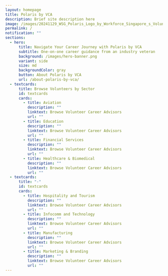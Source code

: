 ```yaml
---
layout: homepage
title: Polaris by VCA
description: Brief site description here
image: /images/20241129_WSG_Polaris_Logo_by_Workforce_Singapore_s_Volunteer_Career_Advisors_FA_path.jpg
permalink: /
notification: ""
sections:
  - hero:
      title: Navigate Your Career Journey with Polaris by VCA
      subtitle: One-on-one career guidance from an industry veteran
      background: /images/hero-banner.png
      variant: side
      size: md
      backgroundColor: gray
      button: About Polaris by VCA
      url: /about-polaris-by-vca/
  - textcards:
      title: Browse Volunteers by Sector
      id: textcards
      cards:
        - title: Aviation
          description: ""
          linktext: Browse Volunteer Career Advisors
          url: ""
        - title: Education
          description: ""
          linktext: Browse Volunteer Career Advisors
          url: ""
        - title: Financial Services
          description: ""
          linktext: Browse Volunteer Career Advisors
          url: ""
        - title: Healthcare & Biomedical
          description: ""
          linktext: Browse Volunteer Career Advisors
          url: ""
  - textcards:
      title: "-"
      id: textcards
      cards:
        - title: Hospitality and Tourism
          description: ""
          linktext: Browse Volunteer Career Advisors
          url: ""
        - title: Infocomm and Technology
          description: ""
          linktext: Browse Volunteer Career Advisors
          url: ""
        - title: Manufacturing
          description: ""
          linktext: Browse Volunteer Career Advisors
          url: ""
        - title: Marketing & Branding
          description: ""
          linktext: Browse Volunteer Career Advisors
          url: ""
---
```

